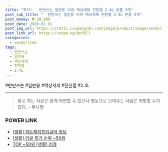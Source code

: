 ```yaml
--- 
title: "특가!   반만쓰는 일반용 리큐 액상세제 진한겔 2.4L 본품 3개" 
post_sub_title: "  반만쓰는 일반용 리큐 액상세제 진한겔 2.4L 본품 3개" 
post_money: ₩ 20,900 
post_date: 2020.02.01 
post_img_url: https://static.coupangcdn.com/image/product/image/vendoritem/2019/03/07/3000820591/6b282eb9-1efb-429a-9cda-302716d75e65.jpg 
post_link_url: https://coupa.ng/bnPOl1 
categories: 
  - vendoritem 
tags: 
  - 반만쓰는 
  - 일반용 
  - 액상세제 
  - 진한겔 
  - 2.4L 
--- 
```

  #반만쓰는 #일반용 #액상세제 #진한겔 #2.4L 
<hr> 

> 말로 하는 사랑은 쉽게 외면할 수 있으나 행동으로 보여주는 사람은 저항할 수가 없다. - 무니햄 


### POWER LINK

* <a href="https://blog.naver.com/fasyy4321/221765882692" target="_blank"> [생활] 하트캐치프리큐어 정보 </a>
* <a href="https://blog.naver.com/sakai111/221792259752" target="_blank"> [생활] 리큐 특가 순위 ~50위</a>
* <a href="https://blog.naver.com/an0733/221792259756" target="_blank"> TOP ~50위 [생활] 리큐</a>
